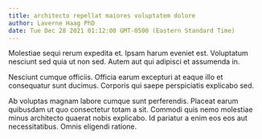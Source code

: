 ```yaml
---
title: architecto repellat maiores voluptatem dolore
author: Laverne Haag PhD
date: Tue Dec 28 2021 01:12:00 GMT-0500 (Eastern Standard Time)
---
```

Molestiae sequi rerum expedita et. Ipsam harum eveniet est. Voluptatum nesciunt sed quia ut non sed. Autem aut qui adipisci et assumenda in.

 Nesciunt cumque officiis. Officia earum excepturi at eaque illo et consequatur sunt ducimus. Corporis qui saepe perspiciatis explicabo sed.

 Ab voluptas magnam labore cumque sunt perferendis. Placeat earum quibusdam ut quo consectetur totam a sit. Commodi quis nemo molestiae minus architecto quaerat nobis explicabo. Id pariatur a enim eos eos aut necessitatibus. Omnis eligendi ratione.